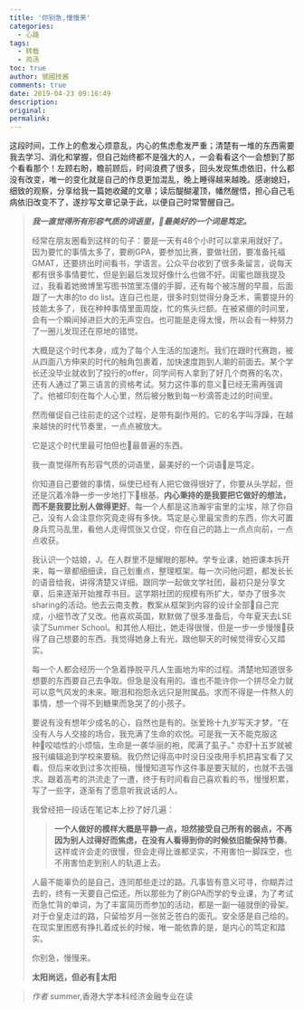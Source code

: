 ```yaml
---
title: '你别急,慢慢来'
categories:
  - 心路
tags:
  - 转载
  - 鸡汤
toc: true
author: 虢國技酱
comments: true
date: 2019-04-23 09:16:49
description:
original:
permalink:
---
```


这段时间，工作上的愈发心烦意乱，内心的焦虑愈发严重；清楚有一堆的东西需要我去学习、消化和掌握，但自己始终都不是强大的人，一会看看这个一会想到了那个看看那个！左顾右盼，瞻前顾后，时间浪费了很多，回头发现焦虑依旧，什么都没有改变，唯一的变化就是自己的作息更加混乱，晚上睡得越来越晚。感谢媳妇，细致的观察，分享给我一篇她收藏的文章；读后醍醐灌顶，幡然醒悟，担心自己毛病依旧改变不了，遂抄写文章记录于此，以便自己时常警醒自己。

<!-- more -->
> ***我一直觉得所有形容气质的词语里，最美好的一个词是笃定。***
> 
> 经常在朋友圈看到这样的句子：要是一天有48个小时可以拿来用就好了。因为要忙的事情太多了，要刷GPA，要参加比赛，要做社团，要准备托福GMAT，还要挤出时间看书，学语言。公众平台收到了很多条留言，说每天都有很多事情要忙，但是到最后发现好像什么也做不好。闺蜜也跟我提及过，我看着她微博里写图书馆里冻僵的手脚，还有每个被冻醒的早晨，后面跟了一大串的to do list。连自己也是，很多时刻觉得分身乏术，需要提升的技能太多了，我在种种事情里面周旋，忙的焦头烂额。在被紧绷的时间里，会有一个瞬间掉进巨大的无声空白。也可能是走得太慢，所以会有一种努力了一圈儿发现还在原地的错觉。
> 
> 大概是这个时代本身，成为了每个人生活的加速剂。我们在跟时代赛跑，被从四面八方伸来的时代的触角包裹着，加快速度跑到人潮的前面去。某个学长还没毕业就收到了投行的offer，同学间有人拿到了好几个商赛的名次，还有人通过了第三语言的资格考试。努力这件事的意义已经无需再强调了。他被印刻在每个人心里，然后被分散到每一秒滴答走过的时间里。
> 
> 然而催促自己往前走的这个过程，是带有副作用的。它的名字叫浮躁，在越来越快的时代节奏里，一点点被放大。
> 
> 它是这个时代里最可怕但也最普遍的东西。
> 
> 我一直觉得所有形容气质的词语里，最美好的一个词语是笃定。
> 
> 你知道自己要做的事情，纵使已经有人把它做得很好了，你要从头学起，但还是沉着冷静一步一步地打下根基。**内心秉持的是我要把它做好的想法，而不是我要比别人做得更好**。每一个人都是这浩瀚宇宙里的尘埃，除了你自己，没有人会注意你究竟走得有多快。笃定是心里最宝贵的东西，你大可置身兵荒马乱里，看他人走得慌张又仓促，你在自己的路上一点点向前，一点点收获。
> 
> 我认识一个姑娘，J。在人群里不是耀眼的那种。学专业课，她把课本拆开来，每一章都细细读，自己划重点，整理框架。每一次问他问题，都发长长的语音给我，讲得清楚又详细。跟同学一起做文学社团，最初只是分享文章，后来逐渐开始推荐书目。这学期社团的规模有所扩大，举办了很多次sharing的活动。他去云南支教，教案从框架到内容的设计全部自己完成，小细节改了又改。他喜欢英国，默默做了很多准备后，今年夏天去LSE读了Summer School。和其他人相比，她走得很慢，但是一步一步慢慢获得了自己想要的东西。我觉得她身上有光，跟他聊天的时候觉得安心又踏实。
> 
> 每一个人都会经历一个急着挣脱平凡人生画地为牢的过程。清楚地知道很多想要的东西要自己去争取。但急是没有用的。谁也不能许你一个拼尽全力就可以意气风发的未来。眼泪和抱怨永远只是附属品。求而不得是一件熬人的事情，想一个得不到糖果而急哭了的小孩子。
> 
> 要说有没有想年少成名的心，自然也是有的。张爱玲十九岁写天才梦。“在没有人与人交接的场合，我充满了生命的欢悦。可是我一天不能克服这种咬啮性的小烦恼，生命是一袭华丽的袍，爬满了虱子。” 亦舒十五岁就被报刊编辑追到学校来要稿。我仍然记得高中时没日没夜用手机把喜宝看了又看。但后来收到过多次拒稿，慢慢知道写作这件事是要天赋的，也就不去强求。跟着高考的洪流走了一遭，终于有时间看自己喜欢看的书，慢慢积累，写了一些字，逐渐有了愿意听我说话的人。
> 
> 我曾经把一段话在笔记本上抄了好几遍：
> > **一个人做好的模样大概是平静一点，坦然接受自己所有的弱点，不再因为别人过得好而焦虑，在没有人看得到你的时候依旧能保持节奏**。这样或许会走的很慢，但会走得比谁都坚实，不用害怕一脚踩空，也不用害怕走到别人的轨道上去。       
> 
> 人最不能辜负的是自己，连同那些走过的路。凡事皆有意义可寻，你糊弄过去的，终有一天要自己偿还。所以那些为了刷GPA而学的专业课，为了考试而急忙背的单词，为了丰富简历而参加的活动，都是一副一碰就倒的骨架。对于仓皇走过的路，只留给岁月一张贫乏苍白的面孔。安全感是自己给的。在现实里困惑有挣扎着成长的时候，唯一能依靠的是，是内心的笃定和踏实。
> 
> 你别急，慢慢来。
> 
> **太阳尚远，但必有太阳**


> *作者*
> summer,香港大学本科经济金融专业在读